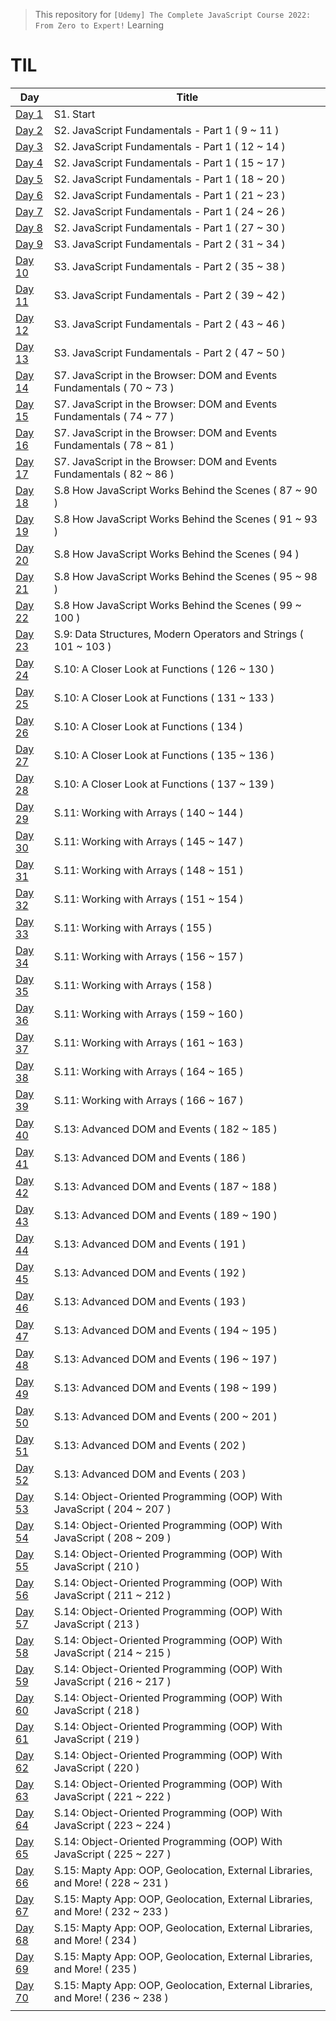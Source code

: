 > This repository for `[Udemy] The Complete JavaScript Course 2022: From Zero to Expert!` Learning

# TIL

| Day                               | Title                                                                          |
| --------------------------------- | ------------------------------------------------------------------------------ |
| [Day 1](./markdown/cjs220830.md)  | S1. Start                                                                      |
| [Day 2](./markdown/cjs220831.md)  | S2. JavaScript Fundamentals - Part 1 ( 9 ~ 11 )                                |
| [Day 3](./markdown/cjs220901.md)  | S2. JavaScript Fundamentals - Part 1 ( 12 ~ 14 )                               |
| [Day 4](./markdown/cjs220902.md)  | S2. JavaScript Fundamentals - Part 1 ( 15 ~ 17 )                               |
| [Day 5](./markdown/cjs220903.md)  | S2. JavaScript Fundamentals - Part 1 ( 18 ~ 20 )                               |
| [Day 6](./markdown/cjs220904.md)  | S2. JavaScript Fundamentals - Part 1 ( 21 ~ 23 )                               |
| [Day 7](./markdown/cjs220905.md)  | S2. JavaScript Fundamentals - Part 1 ( 24 ~ 26 )                               |
| [Day 8](./markdown/cjs220906.md)  | S2. JavaScript Fundamentals - Part 1 ( 27 ~ 30 )                               |
| [Day 9](./markdown/cjs220907.md)  | S3. JavaScript Fundamentals - Part 2 ( 31 ~ 34 )                               |
| [Day 10](./markdown/cjs220908.md) | S3. JavaScript Fundamentals - Part 2 ( 35 ~ 38 )                               |
| [Day 11](./markdown/cjs220909.md) | S3. JavaScript Fundamentals - Part 2 ( 39 ~ 42 )                               |
| [Day 12](./markdown/cjs220910.md) | S3. JavaScript Fundamentals - Part 2 ( 43 ~ 46 )                               |
| [Day 13](./markdown/cjs220911.md) | S3. JavaScript Fundamentals - Part 2 ( 47 ~ 50 )                               |
| [Day 14](./markdown/cjs220912.md) | S7. JavaScript in the Browser: DOM and Events Fundamentals ( 70 ~ 73 )         |
| [Day 15](./markdown/cjs220913.md) | S7. JavaScript in the Browser: DOM and Events Fundamentals ( 74 ~ 77 )         |
| [Day 16](./markdown/cjs220914.md) | S7. JavaScript in the Browser: DOM and Events Fundamentals ( 78 ~ 81 )         |
| [Day 17](./markdown/cjs220915.md) | S7. JavaScript in the Browser: DOM and Events Fundamentals ( 82 ~ 86 )         |
| [Day 18](./markdown/cjs220916.md) | S.8 How JavaScript Works Behind the Scenes ( 87 ~ 90 )                         |
| [Day 19](./markdown/cjs220917.md) | S.8 How JavaScript Works Behind the Scenes ( 91 ~ 93 )                         |
| [Day 20](./markdown/cjs220918.md) | S.8 How JavaScript Works Behind the Scenes ( 94 )                              |
| [Day 21](./markdown/cjs220919.md) | S.8 How JavaScript Works Behind the Scenes ( 95 ~ 98 )                         |
| [Day 22](./markdown/cjs220920.md) | S.8 How JavaScript Works Behind the Scenes ( 99 ~ 100 )                        |
| [Day 23](./markdown/cjs220921.md) | S.9: Data Structures, Modern Operators and Strings ( 101 ~ 103 )               |
| [Day 24](./markdown/cjs220922.md) | S.10: A Closer Look at Functions ( 126 ~ 130 )                                 |
| [Day 25](./markdown/cjs220923.md) | S.10: A Closer Look at Functions ( 131 ~ 133 )                                 |
| [Day 26](./markdown/cjs220924.md) | S.10: A Closer Look at Functions ( 134 )                                       |
| [Day 27](./markdown/cjs220925.md) | S.10: A Closer Look at Functions ( 135 ~ 136 )                                 |
| [Day 28](./markdown/cjs220926.md) | S.10: A Closer Look at Functions ( 137 ~ 139 )                                 |
| [Day 29](./markdown/cjs220927.md) | S.11: Working with Arrays ( 140 ~ 144 )                                        |
| [Day 30](./markdown/cjs220928.md) | S.11: Working with Arrays ( 145 ~ 147 )                                        |
| [Day 31](./markdown/cjs220929.md) | S.11: Working with Arrays ( 148 ~ 151 )                                        |
| [Day 32](./markdown/cjs220930.md) | S.11: Working with Arrays ( 151 ~ 154 )                                        |
| [Day 33](./markdown/cjs221001.md) | S.11: Working with Arrays ( 155 )                                              |
| [Day 34](./markdown/cjs221002.md) | S.11: Working with Arrays ( 156 ~ 157 )                                        |
| [Day 35](./markdown/cjs221003.md) | S.11: Working with Arrays ( 158 )                                              |
| [Day 36](./markdown/cjs221004.md) | S.11: Working with Arrays ( 159 ~ 160 )                                        |
| [Day 37](./markdown/cjs221005.md) | S.11: Working with Arrays ( 161 ~ 163 )                                        |
| [Day 38](./markdown/cjs221006.md) | S.11: Working with Arrays ( 164 ~ 165 )                                        |
| [Day 39](./markdown/cjs221007.md) | S.11: Working with Arrays ( 166 ~ 167 )                                        |
| [Day 40](./markdown/cjs221008.md) | S.13: Advanced DOM and Events ( 182 ~ 185 )                                    |
| [Day 41](./markdown/cjs221009.md) | S.13: Advanced DOM and Events ( 186 )                                          |
| [Day 42](./markdown/cjs221010.md) | S.13: Advanced DOM and Events ( 187 ~ 188 )                                    |
| [Day 43](./markdown/cjs221011.md) | S.13: Advanced DOM and Events ( 189 ~ 190 )                                    |
| [Day 44](./markdown/cjs221012.md) | S.13: Advanced DOM and Events ( 191 )                                          |
| [Day 45](./markdown/cjs221013.md) | S.13: Advanced DOM and Events ( 192 )                                          |
| [Day 46](./markdown/cjs221014.md) | S.13: Advanced DOM and Events ( 193 )                                          |
| [Day 47](./markdown/cjs221015.md) | S.13: Advanced DOM and Events ( 194 ~ 195 )                                    |
| [Day 48](./markdown/cjs221016.md) | S.13: Advanced DOM and Events ( 196 ~ 197 )                                    |
| [Day 49](./markdown/cjs221017.md) | S.13: Advanced DOM and Events ( 198 ~ 199 )                                    |
| [Day 50](./markdown/cjs221018.md) | S.13: Advanced DOM and Events ( 200 ~ 201 )                                    |
| [Day 51](./markdown/cjs221019.md) | S.13: Advanced DOM and Events ( 202 )                                          |
| [Day 52](./markdown/cjs221020.md) | S.13: Advanced DOM and Events ( 203 )                                          |
| [Day 53](./markdown/cjs221021.md) | S.14: Object-Oriented Programming (OOP) With JavaScript ( 204 ~ 207 )          |
| [Day 54](./markdown/cjs221022.md) | S.14: Object-Oriented Programming (OOP) With JavaScript ( 208 ~ 209 )          |
| [Day 55](./markdown/cjs221023.md) | S.14: Object-Oriented Programming (OOP) With JavaScript ( 210 )                |
| [Day 56](./markdown/cjs221024.md) | S.14: Object-Oriented Programming (OOP) With JavaScript ( 211 ~ 212 )          |
| [Day 57](./markdown/cjs221025.md) | S.14: Object-Oriented Programming (OOP) With JavaScript ( 213 )                |
| [Day 58](./markdown/cjs221026.md) | S.14: Object-Oriented Programming (OOP) With JavaScript ( 214 ~ 215 )          |
| [Day 59](./markdown/cjs221027.md) | S.14: Object-Oriented Programming (OOP) With JavaScript ( 216 ~ 217 )          |
| [Day 60](./markdown/cjs221028.md) | S.14: Object-Oriented Programming (OOP) With JavaScript ( 218 )                |
| [Day 61](./markdown/cjs221029.md) | S.14: Object-Oriented Programming (OOP) With JavaScript ( 219 )                |
| [Day 62](./markdown/cjs221030.md) | S.14: Object-Oriented Programming (OOP) With JavaScript ( 220 )                |
| [Day 63](./markdown/cjs221031.md) | S.14: Object-Oriented Programming (OOP) With JavaScript ( 221 ~ 222 )          |
| [Day 64](./markdown/cjs221101.md) | S.14: Object-Oriented Programming (OOP) With JavaScript ( 223 ~ 224 )          |
| [Day 65](./markdown/cjs221102.md) | S.14: Object-Oriented Programming (OOP) With JavaScript ( 225 ~ 227 )          |
| [Day 66](./markdown/cjs221103.md) | S.15: Mapty App: OOP, Geolocation, External Libraries, and More! ( 228 ~ 231 ) |
| [Day 67](./markdown/cjs221104.md) | S.15: Mapty App: OOP, Geolocation, External Libraries, and More! ( 232 ~ 233 ) |
| [Day 68](./markdown/cjs221105.md) | S.15: Mapty App: OOP, Geolocation, External Libraries, and More! ( 234 )       |
| [Day 69](./markdown/cjs221106.md) | S.15: Mapty App: OOP, Geolocation, External Libraries, and More! ( 235 )       |
| [Day 70](./markdown/cjs221107.md) | S.15: Mapty App: OOP, Geolocation, External Libraries, and More! ( 236 ~ 238 ) |
|                                   |                                                                                |
